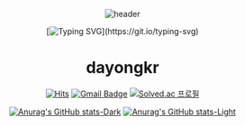 <div align="center">
  
![header](https://capsule-render.vercel.app/api?type=waving&text=Dayong%20Lee&animation=fadeIn&fontColor=eee&height=200&color=1abc9c)

[![Typing SVG](https://readme-typing-svg.demolab.com?font=&pause=1000&color=1ABC9C&center=true&vCenter=true&width=435&lines=Let's+smile+and+be+positive!)](https://git.io/typing-svg)

# dayongkr

[![Hits](https://hits.seeyoufarm.com/api/count/incr/badge.svg?url=https%3A%2F%2Fgithub.com%2Fdayongbz&count_bg=%2379C83D&title_bg=%23555555&title=hits&edge_flat=false)](https://hits.seeyoufarm.com) [![Gmail Badge](https://img.shields.io/badge/-Gmail-d14836?style=flat-square&logo=Gmail&logoColor=white&link=mailto:dayongkr@gmail.com)](mailto:dayongkr@gmail.com) [![Solved.ac
프로필](http://mazassumnida.wtf/api/mini/generate_badge?boj=dayongkr)](https://solved.ac/dayongkr)

[![Anurag's GitHub stats-Dark](https://github-readme-stats.vercel.app/api?username=dayongkr&show_icons=true&theme=dark#gh-dark-mode-only)](https://github.com/anuraghazra/github-readme-stats#gh-dark-mode-only)
[![Anurag's GitHub stats-Light](https://github-readme-stats.vercel.app/api?username=dayongkr&show_icons=true&theme=default#gh-light-mode-only)](https://github.com/anuraghazra/github-readme-stats#gh-light-mode-only)


<!-- [![Hits](https://hits.seeyoufarm.com/api/count/incr/badge.svg?url=https%3A%2F%2Fgithub.com%2Fdayongkr&count_bg=%231ABC9C&title_bg=%23555555&icon=&icon_color=%23E7E7E7&title=hits&edge_flat=false)](https://hits.seeyoufarm.com) -->
</div>
